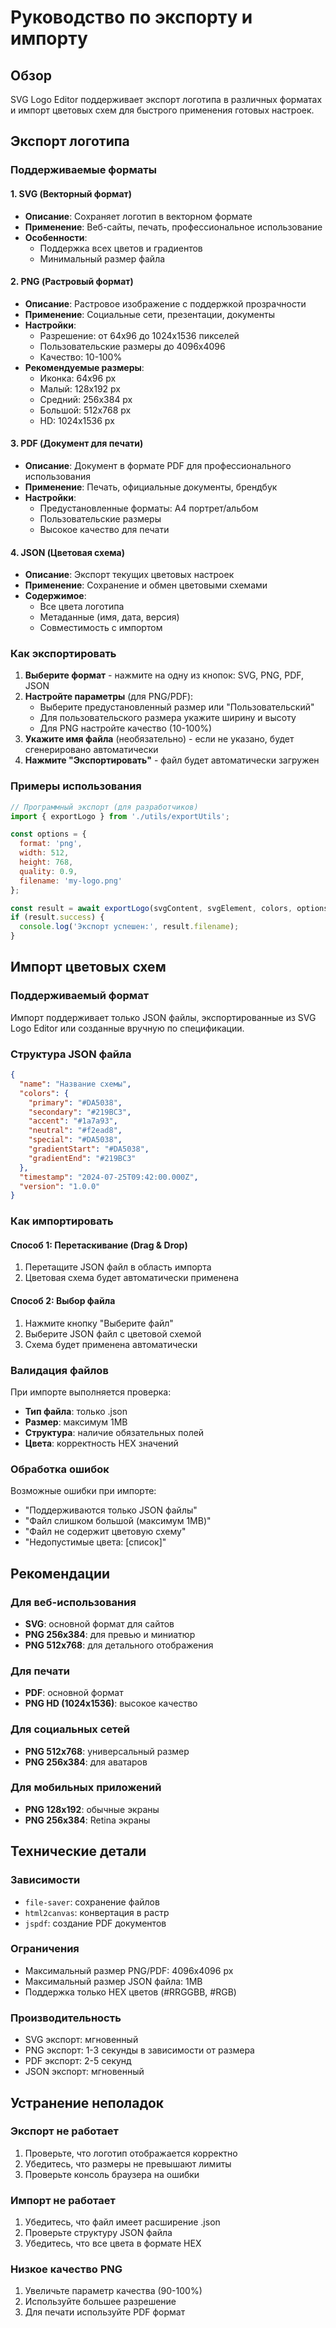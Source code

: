 # Руководство по экспорту и импорту

## Обзор

SVG Logo Editor поддерживает экспорт логотипа в различных форматах и импорт цветовых схем для быстрого применения готовых настроек.

## Экспорт логотипа

### Поддерживаемые форматы

#### 1. SVG (Векторный формат)
- **Описание**: Сохраняет логотип в векторном формате
- **Применение**: Веб-сайты, печать, профессиональное использование
- **Особенности**:
  - Поддержка всех цветов и градиентов
  - Минимальный размер файла

#### 2. PNG (Растровый формат)
- **Описание**: Растровое изображение с поддержкой прозрачности
- **Применение**: Социальные сети, презентации, документы
- **Настройки**:
  - Разрешение: от 64x96 до 1024x1536 пикселей
  - Пользовательские размеры до 4096x4096
  - Качество: 10-100%
- **Рекомендуемые размеры**:
  - Иконка: 64x96 px
  - Малый: 128x192 px
  - Средний: 256x384 px
  - Большой: 512x768 px
  - HD: 1024x1536 px

#### 3. PDF (Документ для печати)
- **Описание**: Документ в формате PDF для профессионального использования
- **Применение**: Печать, официальные документы, брендбук
- **Настройки**:
  - Предустановленные форматы: A4 портрет/альбом
  - Пользовательские размеры
  - Высокое качество для печати

#### 4. JSON (Цветовая схема)
- **Описание**: Экспорт текущих цветовых настроек
- **Применение**: Сохранение и обмен цветовыми схемами
- **Содержимое**:
  - Все цвета логотипа
  - Метаданные (имя, дата, версия)
  - Совместимость с импортом

### Как экспортировать

1. **Выберите формат** - нажмите на одну из кнопок: SVG, PNG, PDF, JSON
2. **Настройте параметры** (для PNG/PDF):
   - Выберите предустановленный размер или "Пользовательский"
   - Для пользовательского размера укажите ширину и высоту
   - Для PNG настройте качество (10-100%)
3. **Укажите имя файла** (необязательно) - если не указано, будет сгенерировано автоматически
4. **Нажмите "Экспортировать"** - файл будет автоматически загружен

### Примеры использования

```javascript
// Программный экспорт (для разработчиков)
import { exportLogo } from './utils/exportUtils';

const options = {
  format: 'png',
  width: 512,
  height: 768,
  quality: 0.9,
  filename: 'my-logo.png'
};

const result = await exportLogo(svgContent, svgElement, colors, options);
if (result.success) {
  console.log('Экспорт успешен:', result.filename);
}
```

## Импорт цветовых схем

### Поддерживаемый формат

Импорт поддерживает только JSON файлы, экспортированные из SVG Logo Editor или созданные вручную по спецификации.

### Структура JSON файла

```json
{
  "name": "Название схемы",
  "colors": {
    "primary": "#DA5038",
    "secondary": "#219BC3", 
    "accent": "#1a7a93",
    "neutral": "#f2ead8",
    "special": "#DA5038",
    "gradientStart": "#DA5038",
    "gradientEnd": "#219BC3"
  },
  "timestamp": "2024-07-25T09:42:00.000Z",
  "version": "1.0.0"
}
```

### Как импортировать

#### Способ 1: Перетаскивание (Drag & Drop)
1. Перетащите JSON файл в область импорта
2. Цветовая схема будет автоматически применена

#### Способ 2: Выбор файла
1. Нажмите кнопку "Выберите файл"
2. Выберите JSON файл с цветовой схемой
3. Схема будет применена автоматически

### Валидация файлов

При импорте выполняется проверка:
- **Тип файла**: только .json
- **Размер**: максимум 1MB
- **Структура**: наличие обязательных полей
- **Цвета**: корректность HEX значений

### Обработка ошибок

Возможные ошибки при импорте:
- "Поддерживаются только JSON файлы"
- "Файл слишком большой (максимум 1MB)"
- "Файл не содержит цветовую схему"
- "Недопустимые цвета: [список]"

## Рекомендации

### Для веб-использования
- **SVG**: основной формат для сайтов
- **PNG 256x384**: для превью и миниатюр
- **PNG 512x768**: для детального отображения

### Для печати
- **PDF**: основной формат
- **PNG HD (1024x1536)**: высокое качество

### Для социальных сетей
- **PNG 512x768**: универсальный размер
- **PNG 256x384**: для аватаров

### Для мобильных приложений
- **PNG 128x192**: обычные экраны
- **PNG 256x384**: Retina экраны

## Технические детали

### Зависимости
- `file-saver`: сохранение файлов
- `html2canvas`: конвертация в растр
- `jspdf`: создание PDF документов

### Ограничения
- Максимальный размер PNG/PDF: 4096x4096 px
- Максимальный размер JSON файла: 1MB
- Поддержка только HEX цветов (#RRGGBB, #RGB)

### Производительность
- SVG экспорт: мгновенный
- PNG экспорт: 1-3 секунды в зависимости от размера
- PDF экспорт: 2-5 секунд
- JSON экспорт: мгновенный

## Устранение неполадок

### Экспорт не работает
1. Проверьте, что логотип отображается корректно
2. Убедитесь, что размеры не превышают лимиты
3. Проверьте консоль браузера на ошибки

### Импорт не работает
1. Убедитесь, что файл имеет расширение .json
2. Проверьте структуру JSON файла
3. Убедитесь, что все цвета в формате HEX

### Низкое качество PNG
1. Увеличьте параметр качества (90-100%)
2. Используйте большее разрешение
3. Для печати используйте PDF формат
